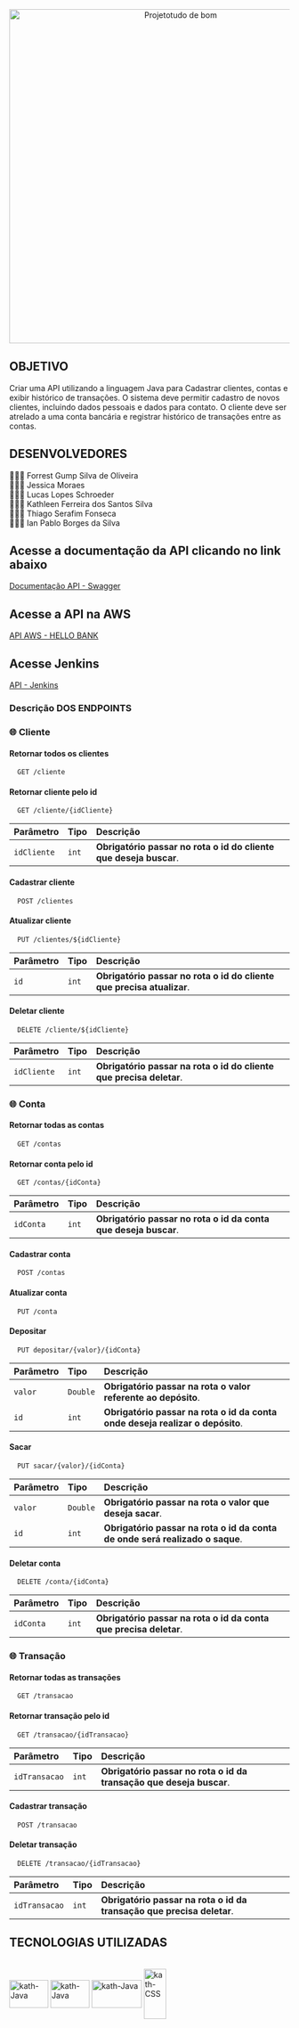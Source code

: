 


<div align = "center">
  <img width="600" alt="Projetotudo de bom" src="https://user-images.githubusercontent.com/90014122/189726261-64d39d6e-4eb1-4c40-b493-fca23b9acc66.png">
  <br>
</div>


<h2>OBJETIVO</h2>
<p>Criar uma API utilizando a linguagem Java para Cadastrar clientes, contas e exibir histórico de transações.
O sistema deve permitir cadastro de novos clientes, incluindo dados pessoais e dados para contato. O cliente deve ser atrelado a uma conta bancária e registrar histórico de transações entre as contas.</p>

<h2>DESENVOLVEDORES</h2>

👨🏽‍💻 Forrest Gump Silva de Oliveira <br>
👩🏻‍💻 Jessica Moraes <br>
👩🏽‍💻 Lucas Lopes Schroeder <br>
👩🏽‍💻 Kathleen Ferreira dos Santos Silva <br>
👩🏽‍💻 Thiago Serafim Fonseca <br>
👩🏽‍💻 Ian Pablo Borges da Silva <br>

<h2>Acesse a documentação da API clicando no link abaixo</h2>

[Documentação API - Swagger](http://localhost:8080/swagger-ui/index.html)

<h2>Acesse a API na AWS</h2>

[API  AWS - HELLO BANK ](http:3.217.30.142:8081/clientes)

<h2> Acesse Jenkins</h2>

[API - Jenkins ](http:3.217.30.142:8080) 

<h3>Descrição DOS ENDPOINTS</h3>

<div>
  
### 🌐 Cliente

#### Retornar todos os clientes

```http
  GET /cliente
```
#### Retornar cliente pelo id

```http
  GET /cliente/{idCliente}
```
| Parâmetro   | Tipo       | Descrição                                   |
| :---------- | :--------- | :------------------------------------------ |
| `idCliente`      | `int` | **Obrigatório passar no rota o id do cliente que deseja buscar**. |
  
#### Cadastrar cliente

```http
  POST /clientes
```

#### Atualizar cliente
  
```http
  PUT /clientes/${idCliente}
```

| Parâmetro   | Tipo       | Descrição                                   |
| :---------- | :--------- | :------------------------------------------ |
| `id`      | `int` | **Obrigatório passar no rota o id do cliente que precisa atualizar**. |
  
#### Deletar cliente

```http
  DELETE /cliente/${idCliente}
```

| Parâmetro   | Tipo       | Descrição                                   |
| :---------- | :--------- | :------------------------------------------ |
| `idCliente`      | `int` | **Obrigatório passar na rota o id do cliente que precisa deletar**.  |

### 🌐 Conta

#### Retornar todas as contas

```http
  GET /contas
```
  
#### Retornar conta pelo id

```http
  GET /contas/{idConta}
```
  | Parâmetro   | Tipo       | Descrição                                   |
| :---------- | :--------- | :------------------------------------------ |
| `idConta`      | `int` | **Obrigatório passar no rota o id da conta que deseja buscar**. |
  
#### Cadastrar conta

```http
  POST /contas
```

#### Atualizar conta
  
```http
  PUT /conta
```

#### Depositar

```http
  PUT depositar/{valor}/{idConta}
```
| Parâmetro   | Tipo       | Descrição                                   |
| :---------- | :--------- | :------------------------------------------ |
| `valor`      | `Double` | **Obrigatório passar na rota o valor referente ao depósito**.  |
| `id`      | `int` | **Obrigatório passar na rota o id da conta onde deseja realizar o depósito**.  |
  
#### Sacar

```http
  PUT sacar/{valor}/{idConta}
```
| Parâmetro   | Tipo       | Descrição                                   |
| :---------- | :--------- | :------------------------------------------ |
| `valor`      | `Double` | **Obrigatório passar na rota o valor que deseja sacar**.  |
| `id`      | `int` | **Obrigatório passar na rota o id da conta de onde será realizado o saque**.  |
  
#### Deletar conta

```http
  DELETE /conta/{idConta}
```

| Parâmetro   | Tipo       | Descrição                                   |
| :---------- | :--------- | :------------------------------------------ |
| `idConta`      | `int` | **Obrigatório passar na rota o id da conta que precisa deletar**.  |

### 🌐 Transação

#### Retornar todas as transações

```http
  GET /transacao
```
  
#### Retornar transação pelo id

```http
  GET /transacao/{idTransacao}
```
  
| Parâmetro   | Tipo       | Descrição                                   |
| :---------- | :--------- | :------------------------------------------ |
| `idTransacao`      | `int` | **Obrigatório passar no rota o id da transação que deseja buscar**. |
  
#### Cadastrar transação

```http
  POST /transacao
```
  
#### Deletar transação

```http
  DELETE /transacao/{idTransacao}
```

| Parâmetro   | Tipo       | Descrição                                   |
| :---------- | :--------- | :------------------------------------------ |
| `idTransacao`      | `int` | **Obrigatório passar na rota o id da transação que precisa deletar**.  |


</div>

 
 
<h2>TECNOLOGIAS UTILIZADAS</h2>


 
<div style="display: inline_block"><br>
  <img align="center" alt="kath-Java" height="50" width="70" src="https://cdn.jsdelivr.net/gh/devicons/devicon/icons/java/java-original-wordmark.svg">
  <img align="center" alt="kath-Java" height="50" width="70"  src="https://cdn.jsdelivr.net/gh/devicons/devicon/icons/spring/spring-original-wordmark.svg" />
  <img align="center" alt="kath-Java" height="50" width="90" src="https://cdn.jsdelivr.net/gh/devicons/devicon/icons/mysql/mysql-original-wordmark.svg" />
   <img align="center" alt="kath-CSS" height="90" width="40" src="https://cdn.jsdelivr.net/gh/devicons/devicon/icons/docker/docker-original-wordmark.svg" />
 </div>
